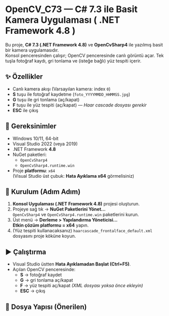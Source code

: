 # OpenCV_C73 — C# 7.3 ile Basit Kamera Uygulaması ( .NET Framework 4.8 )

Bu proje, **C# 7.3 (.NET Framework 4.8)** ve **OpenCvSharp4** ile yazılmış basit bir kamera uygulamasıdır.  
Konsol penceresinden çalışır; OpenCV penceresinde canlı görüntü açar. Tek tuşla fotoğraf kaydı, gri tonlama ve (isteğe bağlı) yüz tespiti içerir.

## ✨ Özellikler
- Canlı kamera akışı (Varsayılan kamera: index `0`)
- **S** tuşu ile fotoğraf kaydetme (`foto_YYYYMMDD_HHMMSS.jpg`)
- **G** tuşu ile gri tonlama (aç/kapat)
- **F** tuşu ile yüz tespiti (aç/kapat) — *Haar cascade dosyası gerekir*
- **ESC** ile çıkış

## 🧩 Gereksinimler
- Windows 10/11, 64-bit
- Visual Studio 2022 (veya 2019)
- .NET Framework **4.8**
- NuGet paketleri:
  - `OpenCvSharp4`
  - `OpenCvSharp4.runtime.win`
- Proje **platformu**: `x64`  
  (Visual Studio üst çubuk: **Hata Ayıklama  x64** görmelisiniz)

## 🔧 Kurulum (Adım Adım)
1. **Konsol Uygulaması (.NET Framework 4.8)** projesi oluşturun.
2. Projeye sağ tık → **NuGet Paketlerini Yönet…**  
   `OpenCvSharp4` ve `OpenCvSharp4.runtime.win` paketlerini kurun.
3. Üst menü → **Derleme > Yapılandırma Yöneticisi…**  
   **Etkin çözüm platformu = x64** yapın.
4. (Yüz tespiti kullanacaksanız) `haarcascade_frontalface_default.xml` dosyasını proje köküne koyun.

## ▶️ Çalıştırma
- Visual Studio üstten **Hata Ayıklamadan Başlat (Ctrl+F5)**.
- Açılan OpenCV penceresinde:
  - **S** → fotoğraf kaydet
  - **G** → gri tonlama aç/kapat
  - **F** → yüz tespiti aç/kapat *(XML dosyası yoksa önce ekleyin)*
  - **ESC** → çıkış

## 📁 Dosya Yapısı (Önerilen)
